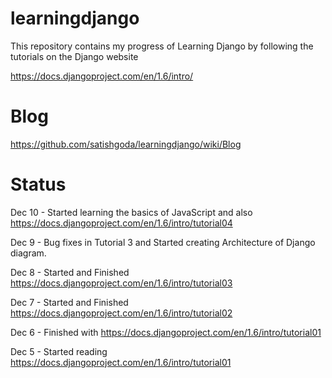 # learningdjango

This repository contains my progress of Learning Django by following the tutorials on the Django website

https://docs.djangoproject.com/en/1.6/intro/

# Blog 

https://github.com/satishgoda/learningdjango/wiki/Blog

# Status

Dec 10 - Started learning the basics of JavaScript and also https://docs.djangoproject.com/en/1.6/intro/tutorial04

Dec 9 - Bug fixes in Tutorial 3 and Started creating Architecture of Django diagram.

Dec 8 - Started and Finished https://docs.djangoproject.com/en/1.6/intro/tutorial03

Dec 7 - Started and Finished https://docs.djangoproject.com/en/1.6/intro/tutorial02

Dec 6 - Finished with https://docs.djangoproject.com/en/1.6/intro/tutorial01

Dec 5 - Started reading https://docs.djangoproject.com/en/1.6/intro/tutorial01